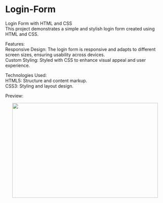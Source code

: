 # Login-Form

Login Form with HTML and CSS<br>
This project demonstrates a simple and stylish login form created using HTML and CSS.<br> 

Features:<br>
Responsive Design: The login form is responsive and adapts to different screen sizes, ensuring usability across devices.<br>
Custom Styling: Styled with CSS to enhance visual appeal and user experience.<br>

Technologies Used:<br>
HTML5: Structure and content markup.<br>
CSS3: Styling and layout design.<br>


Preview:<br>
<p align="center">
  <img width="460" height="300" src="https://github.com/user-attachments/assets/c65fe576-6f89-4a82-9ded-a535770d2005">
</p>


